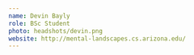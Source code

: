 ```yaml
---
name: Devin Bayly
role: BSc Student
photo: headshots/devin.png
website: http://mental-landscapes.cs.arizona.edu/
---
```

